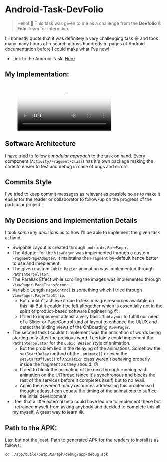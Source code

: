 # Android-Task-DevFolio
> Hello! :wave: This task was given to me as a challenge from the **Devfolio** & **Fold** Team for Internship.

I'll honestly quote that it was definitely a very challenging task :smiley: and took many many hours of research across hundreds of pages of Android documentation before I could make what I've now!

- Link to the Android Task: [Here](https://www.notion.so/devfolio/Android-Task-2586-Labs-044b886b93b34092b4f85aeec3be4ecc)

## My Implementation:

<figure class="video_container">
  <video controls="true" allowfullscreen="true" poster="path/to/poster_image.png">
    <source src="path/to/video.mp4" type="video/mp4">
  </video>
</figure>

## Software Architecture

I have tried to follow a *modular approach* to the task on hand. Every component (`Activity/Fragment/Class`) has it's own package making the code to easier to test and debug in case of bugs and errors.

## Commits Style

I've tried to keep commit messages as relevant as possible so as to make it easier for the reader or collaborator to follow-up on the progress of the particular project.

## My Decisions and Implementation Details

I took *some key decisions* as to how I'll be able to implement the given task at hand: 
- Swipable Layout is created through `androidx.ViewPager`.
- The Adapter for the `ViewPager` was implemented through a custom `FragmentPageAdapter`. It maintains the `Fragment` by-default hence better to use and imeplement.
- The given custom `Cubic Bezier` animation was implemented through `PathInterpolator`.
- The Parallax Effect while scrolling the images was implemented through `ViewPager.PageTransformer`.
- Variable Length `PageControl` is something which I tried through `ViewPager.PagerTabStrip`.
  - But couldn't achieve it due to less meagre resources available on this. :persevere:
But it couldn't be left altogether which is essentially not in the spirit of product-based software Engineering :no_mouth:.
  - I tried to implement atleast a very basic `TabLayout` to fulfill our need of a Slider or PageControl kind of layout to enhance the UI/UX and detect the sliding views of the OnBoarding `ViewPager`.
- The second task I couldn't implement was the animation of words being starting only after the previous word. I certainly could implement the `PathInterpolator` for the `Cubic Bezier` style of animation.
  - But the problem lied in the delaying of the animations. Somehow the `setStartDelay` method of the `.animate()` or even the `setStartOffSet()` of `Animation` class weren't behaving properly inside the fragment as they should. :confused:
  - I tried to block the animation of the next through running each animation on the UIThread (since it's synchronous and blocks the rest of the services before it completes itself) but to no avail.
  - Again there weren't many resources addressing this problem so I thought atleast I can equate the timing of the animations to suffice the initial development.
- I feel that a little external help could have led me to implement these but I refrained myself from asking anybody and decided to complete this all my myself. A great way to learn :grin:.

## Path to the APK:
Last but not the least, Path to generated APK for the readers to install is as follows:

    cd ./app/build/outputs/apk/debug/app-debug.apk
